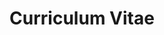 ---
title: Curriculum Vitae
type: landing
url: /cv/

sections:
  - block: contact
    id: contact
    content:
      title: Contact
      # Contact (add or remove contact options as necessary)
      email: weeser@ksu.edu
      phone: 785 532 7929
      appointment_url: 'https://calendly.com/weeser'
      address:
        street: 2214 Engineering Hall, 1701D Platt St.
        city: Manhattan
        region: KS
        postcode: '66502'
        country: United States
        country_code: US
      # Automatically link email and phone or display as text?
      autolink: true
    design:
      columns: '2'

  - block: markdown
    content:
      title: Education
      subtitle: ''
      text: |-
        {{% include file="/cv/sections/education.md" type="md" %}} 
    design:
      columns: '1'
  - block: markdown
    content:
      title: Professional Experience
      subtitle: ''
      text: |-
        {{% include file="/cv/sections/professionalExperience.md" type="md" %}} 
    design:
      columns: '1'
  - block: markdown
    content:
      title: Teaching Experience
      subtitle: ''
      text: |-
        {{% include file="/cv/sections/teachingExperience.md" type="md" %}} 
    design:
      columns: '1'
  - block: markdown
    content:
      title: Organizaions
      subtitle: ''
      text: |-
        {{% include file="/cv/sections/organizations.md" type="md" %}} 
    design:
      columns: '1'
  - block: markdown
    content:
      title: Service
      subtitle: ''
      text: |-
        {{% include file="/cv/sections/service.md" type="md" %}} 
    design:
      columns: '1'
  - block: markdown
    content:
      title: Awards
      subtitle: ''
      text: |-
        {{% include file="/cv/sections/awards.md" type="md" %}} 
    design:
      columns: '1'
  - block: collection
    content:
      title: Publications
      count: 0
      filters:
        folders:
          - publication
        exclude_featured: false
    design:
      columns: '2'
      view: citation
---